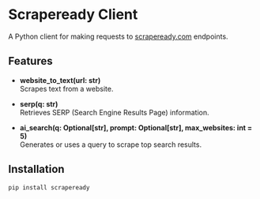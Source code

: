 # Scrapeready Client

A Python client for making requests to [scrapeready.com](https://api.scrapeready.com/v1/) endpoints.

## Features

- **website_to_text(url: str)**  
  Scrapes text from a website.

- **serp(q: str)**  
  Retrieves SERP (Search Engine Results Page) information.

- **ai_search(q: Optional[str], prompt: Optional[str], max_websites: int = 5)**  
  Generates or uses a query to scrape top search results.

## Installation

```bash
pip install scrapeready